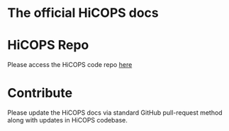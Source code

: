 # The official HiCOPS docs

# HiCOPS Repo
Please access the HiCOPS code repo [here](https://github.com/hicops/hicops)

# Contribute
Please update the HiCOPS docs via standard GitHub pull-request method along with updates in HiCOPS codebase.
